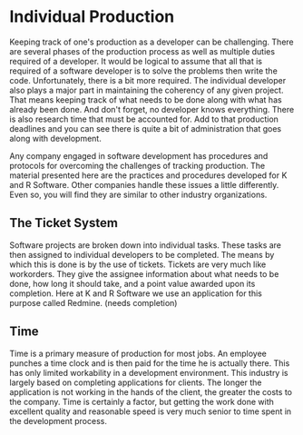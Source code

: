 # Individual Production

Keeping track of one's production as a developer can be challenging.
There are several phases of the production process as well as multiple duties required of a developer.
It would be logical to assume that all that is required of a software developer is to solve the problems then write the code.
Unfortunately, there is a bit more required. The individual developer also plays a major part in maintaining the
coherency of any given project. That means keeping track of what needs to be done along with what has already been done.
And don't forget, no developer knows everything. There is also research time that must be accounted for.
Add to that production deadlines and you can see there is quite a bit of administration that goes along with development.

Any company engaged in software development has procedures and protocols for overcoming the challenges of
tracking production. The material presented here are the practices and procedures developed for K and R Software.
Other companies handle these issues a little differently.
Even so, you will find they are similar to other industry organizations.

## The Ticket System

Software projects are broken down into individual tasks. These tasks are then assigned to individual developers
to be completed. The means by which this is done is by the use of tickets. Tickets are very much like workorders.
They give the assignee information about what needs to be done, how long it should take, and a point value awarded
upon its completion. Here at K and R Software we use an application for this purpose called Redmine. (needs completion)

## Time

Time is a primary measure of production for most jobs. An employee punches a time clock and is then paid for the
time he is actually there. This has only limited workability in a development environment. This industry is largely
based on completing applications for clients.
The longer the application is not working in the hands of the client, the greater the costs to the company.
Time is certainly a factor, but getting the work done with excellent quality and reasonable speed is very much
senior to time spent in the development process.
